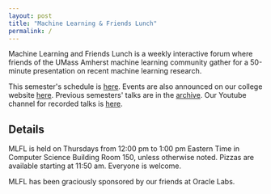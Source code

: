 ```yaml
---
layout: post
title: "Machine Learning & Friends Lunch"
permalink: /
---
```


Machine Learning and Friends Lunch is a weekly interactive forum where 
friends of the UMass Amherst machine learning community gather for 
a 50-minute presentation on recent machine learning research.

This semester's schedule is [here](/schedule). 
Events are also announced on our college website [here](https://www.cics.umass.edu/events). 
Previous semesters' talks are in the [archive](/archive). 
Our Youtube channel for recorded talks is [here](https://www.youtube.com/channel/UC9Gp6svBgsg1ilNWKqHioUw/videos).


## Details
MLFL is held on Thursdays from 12:00 pm to 1:00 pm Eastern Time in Computer Science Building Room 150, 
unless otherwise noted. Pizzas are available starting at 11:50 am. Everyone is welcome.

MLFL has been graciously sponsored by our friends at Oracle Labs. 
